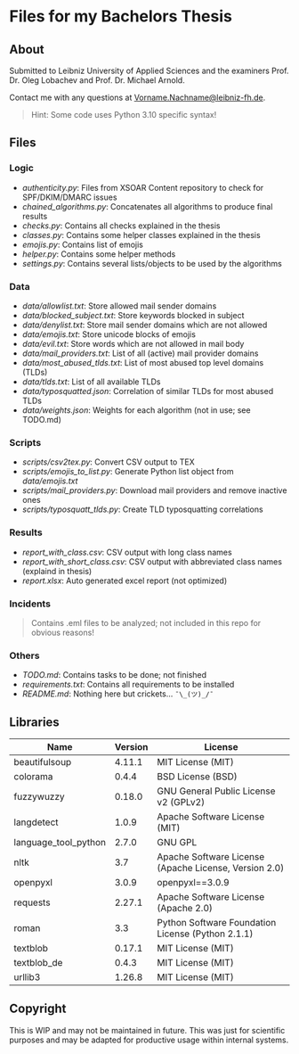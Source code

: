 Files for my Bachelors Thesis
===
## About
Submitted to Leibniz University of Applied Sciences and the examiners Prof. Dr. Oleg Lobachev and Prof. Dr. Michael Arnold.

Contact me with any questions at Vorname.Nachname@leibniz-fh.de.

> Hint: Some code uses Python 3.10 specific syntax!

## Files
### Logic
- *authenticity.py*: Files from XSOAR Content repository to check for SPF/DKIM/DMARC issues
- *chained_algorithms.py*: Concatenates all algorithms to produce final results
- *checks.py*: Contains all checks explained in the thesis
- *classes.py*: Contains some helper classes explained in the thesis
- *emojis.py*: Contains list of emojis
- *helper.py*: Contains some helper methods
- *settings.py*: Contains several lists/objects to be used by the algorithms
### Data
- *data/allowlist.txt*: Store allowed mail sender domains
- *data/blocked_subject.txt*: Store keywords blocked in subject
- *data/denylist.txt*: Store mail sender domains which are not allowed
- *data/emojis.txt*: Store unicode blocks of emojis
- *data/evil.txt*: Store words which are not allowed in mail body
- *data/mail_providers.txt*: List of all (active) mail provider domains
- *data/most_abused_tlds.txt*: List of most abused top level domains (TLDs)
- *data/tlds.txt*: List of all available TLDs
- *data/typosquatted.json*: Correlation of similar TLDs for most abused TLDs
- *data/weights.json*: Weights for each algorithm (not in use; see TODO.md)
### Scripts
- *scripts/csv2tex.py*: Convert CSV output to TEX
- *scripts/emojis_to_list.py*: Generate Python list object from *data/emojis.txt*
- *scripts/mail_providers.py*: Download mail providers and remove inactive ones
- *scripts/typosquatt_tlds.py*: Create TLD typosquatting correlations
### Results
- *report_with_class.csv*: CSV output with long class names
- *report_with_short_class.csv*: CSV output with abbreviated class names (explaind in thesis)
- *report.xlsx*: Auto generated excel report (not optimized)
### Incidents
> Contains .eml files to be analyzed; not included in this repo for obvious reasons!
### Others
- *TODO.md*: Contains tasks to be done; not finished
- *requirements.txt*: Contains all requirements to be installed
- *README.md*: Nothing here but crickets... `¯\_(ツ)_/¯`

## Libraries
| Name | Version | License |
| ---- | ------- | ------- |
| beautifulsoup | 4.11.1 | MIT License (MIT) |
| colorama | 0.4.4 | BSD License (BSD) |
| fuzzywuzzy | 0.18.0 | GNU General Public License v2 (GPLv2) |
| langdetect | 1.0.9 | Apache Software License (MIT) |
| language_tool_python | 2.7.0 | GNU GPL |
| nltk | 3.7 | Apache Software License (Apache License, Version 2.0) |
| openpyxl | 3.0.9 | openpyxl==3.0.9
| requests | 2.27.1 | Apache Software License (Apache 2.0) |
| roman | 3.3 | Python Software Foundation License (Python 2.1.1) |
| textblob | 0.17.1 | MIT License (MIT) |
| textblob_de | 0.4.3 | MIT License (MIT) |
| urllib3 | 1.26.8 | MIT License (MIT) |


## Copyright
This is WIP and may not be maintained in future. This was just for scientific purposes and may be adapted for productive usage within internal systems.